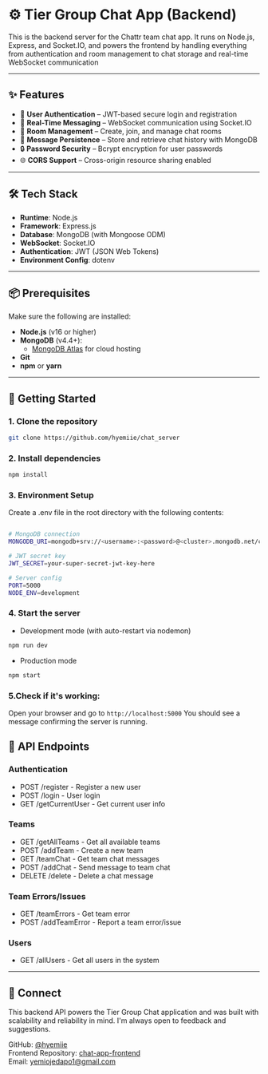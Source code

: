 # ⚙️ Tier Group Chat App (Backend)

This is the backend server for the Chattr team chat app. It runs on Node.js, Express, and Socket.IO, and powers the frontend by handling everything from authentication and room management to chat storage and real-time WebSocket communication

---

## ✨ Features

- 🔐 **User Authentication** – JWT-based secure login and registration  
- 💬 **Real-Time Messaging** – WebSocket communication using Socket.IO  
- 🧩 **Room Management** – Create, join, and manage chat rooms  
- 📜 **Message Persistence** – Store and retrieve chat history with MongoDB  
- 🔒 **Password Security** – Bcrypt encryption for user passwords  
- 🌐 **CORS Support** – Cross-origin resource sharing enabled  

---

## 🛠️ Tech Stack

- **Runtime**: Node.js  
- **Framework**: Express.js  
- **Database**: MongoDB (with Mongoose ODM)  
- **WebSocket**: Socket.IO  
- **Authentication**: JWT (JSON Web Tokens)  
- **Environment Config**: dotenv  

---

## 📦 Prerequisites

Make sure the following are installed:

- **Node.js** (v16 or higher)  
- **MongoDB** (v4.4+):  
  - [MongoDB Atlas](https://www.mongodb.com/cloud/atlas) for cloud hosting  
- **Git**  
- **npm** or **yarn**

---

## 🚀 Getting Started

### 1. Clone the repository

```bash
git clone https://github.com/hyemiie/chat_server
```
### 2. Install dependencies

```bash
npm install
```


### 3. Environment Setup
Create a .env file in the root directory with the following contents:
```bash

# MongoDB connection
MONGODB_URI=mongodb+srv://<username>:<password>@<cluster>.mongodb.net/chat-app

# JWT secret key
JWT_SECRET=your-super-secret-jwt-key-here

# Server config
PORT=5000
NODE_ENV=development

```

### 4. Start the server
- Development mode (with auto-restart via nodemon)
```bash
npm run dev
```

- Production mode
```bash
npm start
```

### 5.Check if it's working:
Open your browser and go to `http://localhost:5000`
You should see a message confirming the server is running.



## 🔌 API Endpoints

### Authentication
- POST /register - Register a new user
- POST /login - User login
- GET /getCurrentUser - Get current user info

### Teams
- GET /getAllTeams - Get all available teams
- POST /addTeam - Create a new team
- GET /teamChat - Get team chat messages
- POST /addChat - Send message to team chat
- DELETE /delete - Delete a chat message

### Team Errors/Issues
- GET /teamErrors - Get team error
- POST /addTeamError - Report a team error/issue

### Users
- GET /allUsers - Get all users in the system

---


## 🤝 Connect
This backend API powers the Tier Group Chat application and was built with scalability and reliability in mind. I'm always open to feedback and suggestions.

GitHub: [@hyemiie](https://github.com/hyemiie)  
Frontend Repository: [chat-app-frontend](https://github.com/hyemiie/chatApplication)  
Email: yemiojedapo1@gmail.com

